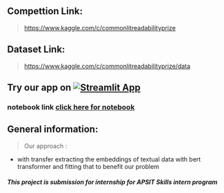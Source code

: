 
## Compettion Link:
> https://www.kaggle.com/c/commonlitreadabilityprize

## Dataset Link: 
> https://www.kaggle.com/c/commonlitreadabilityprize/data



## Try our app on [![Streamlit App](https://static.streamlit.io/badges/streamlit_badge_black_white.svg)](https://share.streamlit.io/someshfengde/commonlit-redability-model/functionality/app.py)

### **notebook link** [click here for notebook](https://colab.research.google.com/drive/1sont1D2RIGuGcTSp3P1VtZ1mMK0EUgGW?usp=sharing)

## General information: 

<!-- > Model architecture : 
![]('https://github.com/someshfengde/Commonlit-redability-model/raw/master/Images%20/train.png') -->

> Our approach : 
* with transfer extracting the embeddings of textual data with bert transformer and fitting that to benefit our problem

##### This project is submission for internship for APSIT Skills intern program 